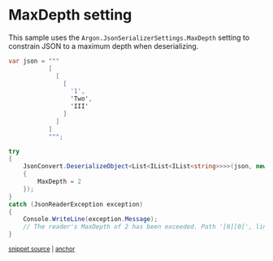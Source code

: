 # MaxDepth setting

This sample uses the `Argon.JsonSerializerSettings.MaxDepth` setting to constrain JSON to a maximum depth when deserializing.

<!-- snippet: MaxDepth -->
<a id='snippet-MaxDepth'></a>
```cs
var json = """
           [
             [
               [
                 '1',
                 'Two',
                 'III'
               ]
             ]
           ]
           """;

try
{
    JsonConvert.DeserializeObject<List<IList<IList<string>>>>(json, new JsonSerializerSettings
    {
        MaxDepth = 2
    });
}
catch (JsonReaderException exception)
{
    Console.WriteLine(exception.Message);
    // The reader's MaxDepth of 2 has been exceeded. Path '[0][0]', line 3, position 12.
}
```
<sup><a href='/src/ArgonTests/Documentation/Samples/Serializer/MaxDepth.cs#L10-L37' title='Snippet source file'>snippet source</a> | <a href='#snippet-MaxDepth' title='Start of snippet'>anchor</a></sup>
<!-- endSnippet -->
